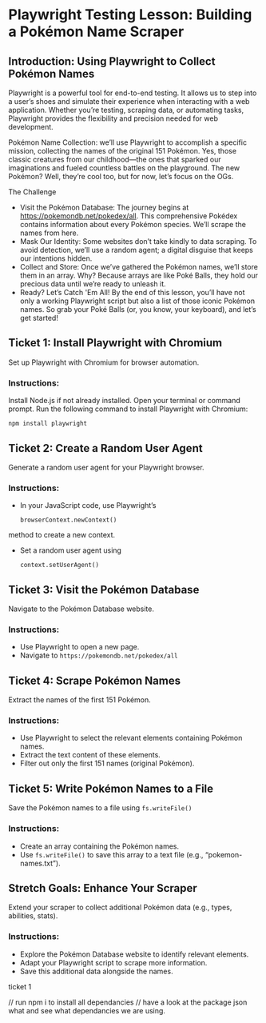 # Playwright Testing Lesson: Building a Pokémon Name Scraper

## Introduction: Using Playwright to Collect Pokémon Names

Playwright is a powerful tool for end-to-end testing. It allows us to step into a user’s shoes and simulate their experience when interacting with a web application. Whether you’re testing, scraping data, or automating tasks, Playwright provides the flexibility and precision needed for web development.

Pokémon Name Collection: we’ll use Playwright to accomplish a specific mission, collecting the names of the original 151 Pokémon. Yes, those classic creatures from our childhood—the ones that sparked our imaginations and fueled countless battles on the playground. The new Pokémon? Well, they’re cool too, but for now, let’s focus on the OGs.

The Challenge

- Visit the Pokémon Database: The journey begins at https://pokemondb.net/pokedex/all. This comprehensive Pokédex contains information about every Pokémon species. We’ll scrape the names from here.
- Mask Our Identity: Some websites don’t take kindly to data scraping. To avoid detection, we’ll use a random agent; a digital disguise that keeps our intentions hidden.
- Collect and Store: Once we’ve gathered the Pokémon names, we’ll store them in an array. Why? Because arrays are like Poké Balls, they hold our precious data until we’re ready to unleash it.
- Ready? Let’s Catch 'Em All! By the end of this lesson, you’ll have not only a working Playwright script but also a list of those iconic Pokémon names. So grab your Poké Balls (or, you know, your keyboard), and let’s get started!

## Ticket 1: Install Playwright with Chromium

Set up Playwright with Chromium for browser automation.

### Instructions:

Install Node.js if not already installed.
Open your terminal or command prompt.
Run the following command to install Playwright with Chromium:

`npm install playwright`

## Ticket 2: Create a Random User Agent

Generate a random user agent for your Playwright browser.

### Instructions:

- In your JavaScript code, use Playwright’s

  `browserContext.newContext()`

method to create a new context.

- Set a random user agent using

  `context.setUserAgent()`

## Ticket 3: Visit the Pokémon Database

Navigate to the Pokémon Database website.

### Instructions:

- Use Playwright to open a new page.
- Navigate to `https://pokemondb.net/pokedex/all`

## Ticket 4: Scrape Pokémon Names

Extract the names of the first 151 Pokémon.

### Instructions:

- Use Playwright to select the relevant elements containing Pokémon names.
- Extract the text content of these elements.
- Filter out only the first 151 names (original Pokémon).

## Ticket 5: Write Pokémon Names to a File

Save the Pokémon names to a file using `fs.writeFile()`

### Instructions:

- Create an array containing the Pokémon names.
- Use `fs.writeFile()` to save this array to a text file (e.g., “pokemon-names.txt”).

## Stretch Goals: Enhance Your Scraper

Extend your scraper to collect additional Pokémon data (e.g., types, abilities, stats).

### Instructions:

- Explore the Pokémon Database website to identify relevant elements.
- Adapt your Playwright script to scrape more information.
- Save this additional data alongside the names.

ticket 1

// run npm i to install all dependancies
// have a look at the package json what and see what dependancies we are using.
